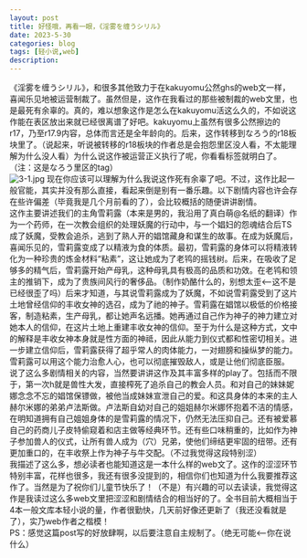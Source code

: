 ```yaml
---
layout: post
title: 好怪哦，再看一眼，《淫雾を缠うシリル》
date: 2023-5-30
categories: blog
tags: [轻小说,web]
description: 
---
```

《淫雾を缠うシリル》，和很多其他致力于在kakuyomu公然ghs的web文一样，喜闻乐见地被运营制裁了。虽然但是，这作在我看过的那些被制裁的web文里，也是最死有余辜的。真的，难以想象这作是怎么在kakuyomu活这么久的，不如说这作能在表区放出来就已经很离谱了好吧。kakuyomu上虽然有很多公然擦边的r17，乃至r17.9内容，总体而言还是全年龄向的。后来，这作转移到なろう的r18板块里了。（说起来，听说被转移的r18板块的作者总是会抱怨里区没人看，不太能理解为什么没人看）为什么说这作被运营正义执行了呢，你看看标签就明白了。（注：这是なろう里区的tag）<br>
![3-1.jpg](https://p.inari.site/usr/602/6475bd37a7784.jpg)
现在你应该可以理解为什么我说这作死有余辜了吧。不过，这作比起一般官能，其实并没有那么直接，看起来倒是别有一番乐趣。以下剧情内容也许会存在些许偏差（毕竟我是几个月前看的了），会比较概括的随便讲讲剧情。<br>
这作主要讲述我们的主角雪莉露（本来是男的，我沿用了真白萌@名纸的翻译）作为一个药师，在一次教会组织的处理妖魔的行动中，与一个娼妇的怨魂结合后TS成了妖魔，受教会追杀，逃到了熟人开的娼馆藏身和谋生的故事。在成为妖魔后，喜闻乐见的，雪莉露变成了以精液为食的体质。最初，雪莉露的身体可以将精液转化为一种珍贵的炼金材料“粘素”，这让她成为了老鸨的摇钱树。后来，在吸收了足够多的精气后，雪莉露开始产母乳，这种母乳具有极高的品质和功效。在老鸨和领主的推销下，成为了贵族间风行的奢侈品。（制作奶酪什么的，别想太歪<--这不是已经很歪了吗）后来才知道，与其说雪莉露成为了妖魔，不如说雪莉露受到了这片土地曾经信仰的丰收女神的选召，成为了祂的神子。雪莉露在娼馆以极低的价格接客，制造粘素，生产母乳，都让她声名远播。她再通过自己作为神子的神力建立对她本人的信仰，在这片土地上重建丰收女神的信仰。至于为什么是这种方式，文中的解释是丰收女神本身就是性方面的神祗，因此从能力到仪式都和性密切相关。进一步建立信仰后，雪莉露获得了超乎常人的肉体能力，一对翅膀和操纵梦的能力。雪莉露可以用这个能力治愈人心，也可以彻底摧毁敌人，或是让他们彻底臣服。<br>
说了这么多剧情相关的内容，当然要讲讲这作及其丰富多样的play了。包括而不限于，第一次h就是兽性大发，直接榨死了追杀自己的教会人员。和对自己的妹妹妮娜念念不忘的娼馆保镖做，被他当成妹妹宣泄自己的爱。和这具身体的本来的主人赫尔米娜的弟弟卢法斯做。卢法斯自幼对自己的姐姐赫尔米娜怀抱着不洁的情感，在明知道拥有自己姐姐身体的是雪莉露的情况下，仍然无法压抑自己。还有被爱慕自己的药商儿子皮特偷窥着和店主做等经典环节。还有些口味稍重的，比如作为神子参加兽人的仪式，让所有兽人成为（穴）兄弟，使他们缔结更牢固的纽带。还有更加重口的，在丰收祭上作为神子与牛交配。（不过我觉得这段特别涩）<br>
我描述了这么多，想必读者也能知道这是一本什么样的web文了。这作的涩涩环节特别丰富，花样也很多，我还有很多没提到的，相信你们也知道为什么我要推荐这作了。当然是为了祝你们儿童节快乐了！（不是）有兴趣的可以去读读，我觉得这作是我读过这么多web文里把涩涩和剧情结合的相当好的了。全书目前大概相当于4本一般文库本轻小说的量，作者很勤快，几天前好像还更新了（我还没看就是了），实乃web作者之楷模！<br>
PS：感觉这篇post写的好放肆啊，以后要注意自主规制了。（绝无可能<--你在说什么）

















